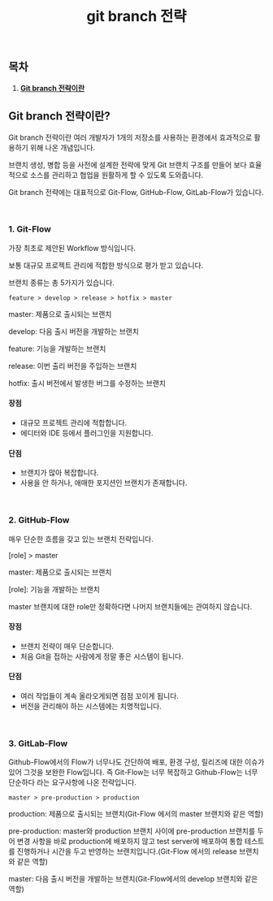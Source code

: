 <div align="center">
  <br />
  <h1>git branch 전략</h1>
  <br />
</div>

## 목차

1. [**Git branch 전략이란**](#1)

<div id="1" />

## Git branch 전략이란?

Git branch 전략이란 여러 개발자가 1개의 저장소를 사용하는 환경에서 효과적으로 활용하기 위해 나온 개념입니다.

브랜치 생성, 병합 등을 사전에 설계한 전략에 맞게 Git 브랜치 구조를 만들어 보다 효율적으로 소스를 관리하고 협업을 원활하게 할 수 있도록 도와줍니다.

Git branch 전략에는 대표적으로 Git-Flow, GitHub-Flow, GitLab-Flow가 있습니다.

<br />

### 1. Git-Flow

가장 최초로 제안된 Workflow 방식입니다.

보통 대규모 프로젝트 관리에 적합한 방식으로 평가 받고 있습니다.

브랜치 종류는 총 5가지가 있습니다.

```
feature > develop > release > hotfix > master
```

master: 제품으로 출시되는 브랜치

develop: 다음 출시 버전을 개발하는 브랜치

feature: 기능을 개발하는 브랜치

release: 이번 출리 버전을 주입하는 브랜치

hotfix: 출시 버전에서 발생한 버그를 수정하는 브랜치

#### 장점

- 대규모 프로젝트 관리에 적합합니다.
- 에디터와 IDE 등에서 플러그인을 지원합니다.

#### 단점

- 브랜치가 많아 복잡합니다.
- 사용을 안 하거나, 애매한 포지션인 브랜치가 존재합니다.

<br />

### 2. GitHub-Flow

매우 단순한 흐름을 갖고 있는 브랜치 전략입니다.

[role] > master

master: 제품으로 출시되는 브랜치

[role]: 기능을 개발하는 브랜치

master 브랜치에 대한 role만 정확하다면 나머지 브랜치들에는 관여하지 않습니다.

#### 장점

- 브랜치 전략이 매우 단순합니다.
- 처음 Git을 접하는 사람에게 정말 좋은 시스템이 됩니다.

#### 단점

- 여러 작업들이 계속 올라오게되면 점점 꼬이게 됩니다.
- 버전을 관리해야 하는 시스템에는 치명적입니다.

<br />

### 3. GitLab-Flow

Github-Flow에서의 Flow가 너무나도 간단하여 배포, 환경 구성, 릴리즈에 대한 이슈가 있어 그것을 보완한 Flow입니다. 즉 Git-Flow는 너무 복잡하고 Github-Flow는 너무 단순하다 라는 요구사항에 나온 전략입니다.

```
master > pre-production > production
```

production: 제품으로 출시되는 브랜치(Git-Flow 에서의 master 브랜치와 같은 역할)

pre-production: master와 production 브랜치 사이에 pre-production 브랜치를 두어 변경 사항을 바로 production에 배포하지 않고 test server에 배포하여 통합 테스트를 진행하거나 시간을 두고 반영하는 브랜치입니다.(Git-Flow 에서의 release 브랜치와 같은 역할)

master: 다음 출시 버전을 개발하는 브랜치(Git-Flow에서의 develop 브랜치와 같은 역할)
